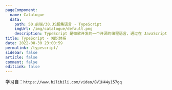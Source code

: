 ```yaml
---
pageComponent: 
  name: Catalogue
  data: 
    path: 50.前端/30.JS超集语言 - TypeScript
    imgUrl: /img/catalogue/default.png
    description: TypeScript 是微软开发的一个开源的编程语言，通过在 JavaScript 的基础上添加静态类型定义构建而成。TypeScript 通过 TypeScript 编译器或 Babel 转译为 JavaScript 代码，可运行在任何浏览器，任何操作系统。
title: TypeScript - 知识体系
date: 2022-08-30 23:00:59
permalink: /typescript/
sidebar: false
article: false
comment: false
editLink: false
---
```



学习自：`https://www.bilibili.com/video/BV1H44y157gq`